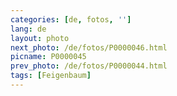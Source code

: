 ```yaml
---
categories: [de, fotos, '']
lang: de
layout: photo
next_photo: /de/fotos/P0000046.html
picname: P0000045
prev_photo: /de/fotos/P0000044.html
tags: [Feigenbaum]
---
```


